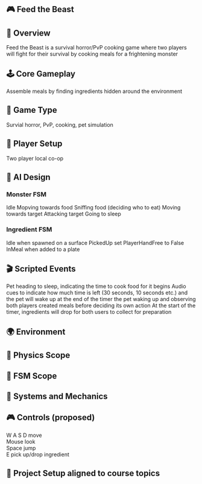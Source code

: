 ## 🎮 Feed the Beast

## 📌 Overview
Feed the Beast is a survival horror/PvP cooking game where two players will fight for their survival by cooking meals for a frightening monster

## 🕹️ Core Gameplay
Assemble meals by finding ingredients hidden around the environment

## 🎯 Game Type
Survial horror, PvP, cooking, pet simulation

## 👥 Player Setup
Two player local co-op

## 🤖 AI Design
### Monster FSM
Idle
Mopving towards food
Sniffing food (deciding who to eat)
Moving towards target
Attacking target
Going to sleep

### Ingredient FSM
Idle when spawned on a surface
PickedUp set PlayerHandFree to False
InMeal when added to a plate

## 🎬 Scripted Events
Pet heading to sleep, indicating the time to cook food for it begins
Audio cues to indicate how much time is left (30 seconds, 10 seconds etc.) and the pet will wake up at the end of the timer
the pet waking up and observing both players created meals before deciding its own action
At the start of the timer, ingredients will drop for both users to collect for preparation

## 🌍 Environment


## 🧪 Physics Scope


## 🧠 FSM Scope


## 🧩 Systems and Mechanics


## 🎮 Controls (proposed)
W A S D move  
Mouse look  
Space jump  
E pick up/drop ingredient

## 📂 Project Setup aligned to course topics
